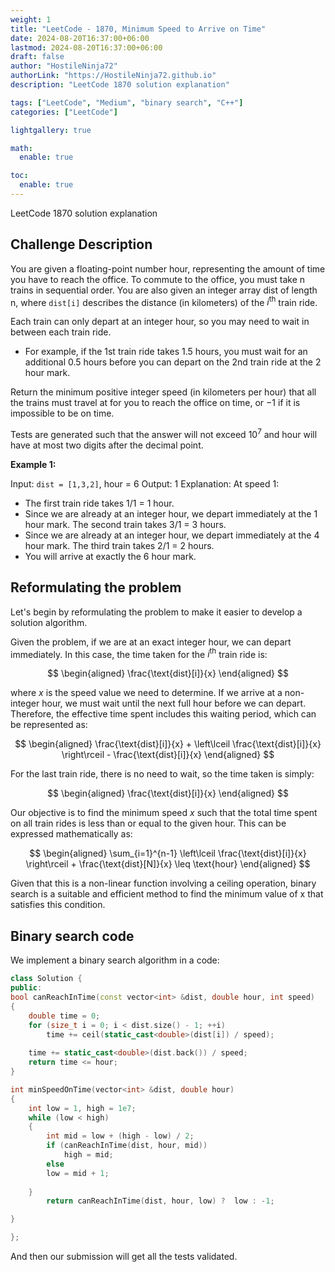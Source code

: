 ```yaml
---
weight: 1
title: "LeetCode - 1870, Minimum Speed to Arrive on Time"
date: 2024-08-20T16:37:00+06:00
lastmod: 2024-08-20T16:37:00+06:00
draft: false
author: "HostileNinja72"
authorLink: "https://HostileNinja72.github.io"
description: "LeetCode 1870 solution explanation"

tags: ["LeetCode", "Medium", "binary search", "C++"]
categories: ["LeetCode"]

lightgallery: true

math:
  enable: true

toc:
  enable: true
---
```


LeetCode 1870 solution explanation

<!--more-->

## Challenge Description

You are given a floating-point number hour, representing the amount of time you have to reach the office. To commute to the office, you must take n trains in sequential order. You are also given an integer array dist of length n, where `dist[i]` describes the distance (in kilometers) of the $i^{\text{th}}$ train ride.

Each train can only depart at an integer hour, so you may need to wait in between each train ride.

- For example, if the 1st train ride takes $1.5$ hours, you must wait for an additional 0.5 hours before you can depart on the 2nd train ride at the 2 hour mark.

Return the minimum positive integer speed (in kilometers per hour) that all the trains must travel at for you to reach the office on time, or $-1$ if it is impossible to be on time.

Tests are generated such that the answer will not exceed $10^7$ and hour will have at most two digits after the decimal point.


**Example 1:**

Input: `dist = [1,3,2]`, hour = 6
Output: 1
Explanation: At speed 1:
- The first train ride takes 1/1 = 1 hour.
- Since we are already at an integer hour, we depart immediately at the 1 hour mark. The second train takes 3/1 = 3 hours.
- Since we are already at an integer hour, we depart immediately at the 4 hour mark. The third train takes 2/1 = 2 hours.
- You will arrive at exactly the 6 hour mark.

## Reformulating the problem

Let's begin by reformulating the problem to make it easier to develop a solution algorithm.

Given the problem, if we are at an exact integer hour, we can depart immediately. In this case, the time taken for the $i^{\text{th}}$ train ride is:

$$
\begin{aligned}
\frac{\text{dist}[i]}{x}
\end{aligned}
$$

where $x$ is the speed value we need to determine. If we arrive at a non-integer hour, we must wait until the next full hour before we can depart. Therefore, the effective time spent includes this waiting period, which can be represented as:
 
$$
\begin{aligned}
\frac{\text{dist}[i]}{x} + \left\lceil \frac{\text{dist}[i]}{x} \right\rceil - \frac{\text{dist}[i]}{x}
\end{aligned}
$$

For the last train ride, there is no need to wait, so the time taken is simply:

$$
\begin{aligned}
\frac{\text{dist}[i]}{x} 
\end{aligned}
$$

Our objective is to find the minimum speed $x$ such that the total time spent on all train rides is less than or equal to the given hour. This can be expressed mathematically as:

$$
\begin{aligned}
\sum_{i=1}^{n-1} \left\lceil \frac{\text{dist}[i]}{x} \right\rceil + \frac{\text{dist}[N]}{x} \leq \text{hour}
\end{aligned}
$$

Given that this is a non-linear function involving a ceiling operation, binary search is a suitable and efficient method to find the minimum value of x that satisfies this condition.

## Binary search code
We implement a binary search algorithm in a code:

```cpp
class Solution {
public:
bool canReachInTime(const vector<int> &dist, double hour, int speed)
{
    double time = 0;
    for (size_t i = 0; i < dist.size() - 1; ++i)
        time += ceil(static_cast<double>(dist[i]) / speed);
    
    time += static_cast<double>(dist.back()) / speed;
    return time <= hour;
}

int minSpeedOnTime(vector<int> &dist, double hour)
{
    int low = 1, high = 1e7;
    while (low < high)
    {
        int mid = low + (high - low) / 2;
        if (canReachInTime(dist, hour, mid))
            high = mid;
        else
        low = mid + 1;
        
    }
        return canReachInTime(dist, hour, low) ?  low : -1;

}

};
```
And then our submission will get all the tests validated.











